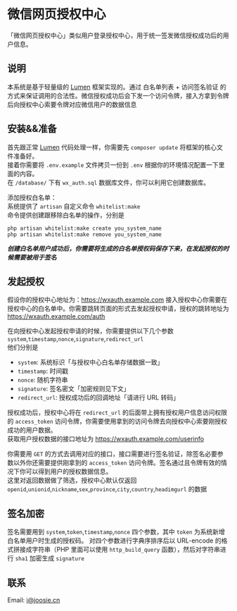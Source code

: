 # 微信网页授权中心


「微信网页授权中心」类似用户登录授权中心，用于统一签发微信授权成功后的用户信息。

## 说明

本系统是基于轻量级的 [Lumen](https://lumen.laravel-china.org) 框架实现的。通过 白名单列表 + 访问签名验证 的方式来保证调用的合法性。微信授权成功后会下发一个访问令牌，接入方拿到令牌后向授权中心索要令牌对应微信用户的数据信息

## 安装&&准备

首先跟正常 [Lumen](https://lumen.laravel-china.org) 代码处理一样，你需要先 `composer update` 将框架的核心文件准备好。  
接着你需要将 `.env.example` 文件拷贝一份到 `.env` 根据你的环境情况配置一下里面的内容。  
在 `/database/` 下有 `wx_auth.sql` 数据库文件，你可以利用它创建数据库。  

添加授权白名单：  
系统提供了 `artisan` 自定义命令 `whitelist:make`  
命令提供创建跟移除白名单的操作，分别是  
```
php artisan whitelist:make create you_system_name
php artisan whitelist:make remove you_system_name
```  
***创建白名单用户成功后，你需要将生成的白名单授权码保存下来，在发起授权的时候需要被用于签名***  

## 发起授权

假设你的授权中心地址为：https://wxauth.example.com
接入授权中心你需要在授权中心的白名单中。你需要跳转页面的形式去发起授权申请，授权的跳转地址为 https://wxauth.example.com/auth


在向授权中心发起授权申请的时候，你需要提供以下几个参数  
`system`,`timestamp`,`nonce`,`signature`,`redirect_url`  
他们分别是  

- `system`: 系统标识「与授权中心白名单存储数据一致」
- `timestamp`: 时间戳
- `nonce`: 随机字符串
- `signature`: 签名密文「加密规则见下文」
- `redirect_url`: 授权成功后的回调地址「请进行 URL 转码」

授权成功后，授权中心将在 `redirect_url` 的后面带上拥有授权用户信息访问权限的 `access_token` 访问令牌，你需要使用拿到的访问令牌去向授权中心索要刚授权成功的用户数据。  
获取用户授权数据的接口地址为 https://wxauth.example.com/userinfo

你需要用 `GET` 的方式去调用对应的接口，接口需要进行签名验证，除签名必要参数以外你还需要提供刚拿到的 `access_token` 访问令牌。签名通过且令牌有效的情况下你可以得到用户的授权数据信息。  
这里对返回数据做了筛选，授权中心默认仅返回 `openid`,`unionid`,`nickname`,`sex`,`province`,`city`,`country`,`headimgurl` 的数据

## 签名加密

签名需要用到 `system`,`token`,`timestamp`,`nonce` 四个参数，其中 `token` 为系统新增白名单用户时生成的授权码。
对四个参数进行字典序排序后以 URL-encode 的格式拼接成字符串（PHP 里面可以使用 `http_build_query` 函数），然后对字符串进行 `sha1` 加密生成 `signature`

## 联系

Email: i@joosie.cn